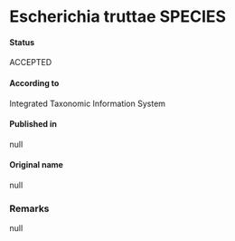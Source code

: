 Escherichia truttae SPECIES
=======

#### Status
ACCEPTED

#### According to
Integrated Taxonomic Information System

#### Published in
null

#### Original name
null

### Remarks
null
